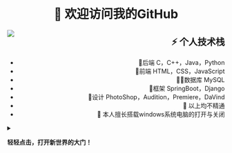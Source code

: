 <h1 align="center">👋 欢迎访问我的GitHub</h1>
<img align="left" src="https://media1.giphy.com/media/13HgwGsXF0aiGY/giphy.gif" />
<div align="right">
<h2>⚡️ 个人技术栈</h2>
<ul>
<li>🔭后端 C，C++，Java，Python</li>
<li>🧐前端 HTML，CSS，JavaScript </li>
<li>👨‍💻数据库 MySQL</li>
<li>📝框架 SpringBoot，Django</li>
<li>💬设计 PhotoShop，Audition，Premiere，DaVind</li>
<li>📙 以上均不精通</li>
<li>🎉 本人擅长搭载windows系统电脑的打开与关闭</li>
</ul>
</div>
<details>
<summary>
 
**轻轻点击，打开新世界的大门！**
</summary>
 
<h1 align="center">
  <a>
    <img src="https://readme-typing-svg.herokuapp.com?lines=Welcome%EF%BC%81;%E5%9D%A4%E5%9D%A4%E7%A5%9D%E4%BD%A0%E5%A4%A9%E5%A4%A9%E5%BC%80%E5%BF%83%EF%BC%81%EF%BC%81%EF%BC%81&center=true&size=27">
  </a>
</h1>
<!-- 敲代码的图片 -->
<div>
<img align="right" src="https://cdn.jsdelivr.net/gh/sun0225SUN/photos/images/202108300019556.gif" />
</div>
<div>

## 💪 目标 
<p>✍️&nbsp;&nbsp;我们正在让这个世界变得更加美好，通过代码的重复使用和延展构建完美体系。</p>
<p>&emsp;&emsp;We're making the world a better place. Through constructing elegant hierarchies for maximum code reuse and extensibility.</p>
<p>&emsp;&emsp;种一棵树最好的时间是十年前，其次是现在。我相信我能够在当下最美好的时间以自己的方式去创造不一样的东西。</p>

## :pencil: 在学习
<table>
<tr>
<td valign="top">  

###  🔨编程语言 
  
<!-- START_SECTION:blog -->
* <a href='https://github.com/EasyMoney-Kun/Cpp'><image src='https://img.shields.io/badge/-c++-blue?style=flat-square&logo=c&logoColor=white&'></a>
* <a href='https://github.com/EasyMoney-Kun/Cpp'><image src='https://img.shields.io/badge/mysql-%2300f.svg?style=flat-square&logo=mysql&logoColor=white'></a>

<!-- END_SECTION:blog -->
  
</td>
    
<td valign="top">
  
### 🤾‍♂️编程基础

<!-- START_SECTION:douban -->
* <a href='https://github.com/EasyMoney-Kun/Data-struct'><image src='https://img.shields.io/badge/数据结构-pink.svg?style=flat-square&logo=Instructables&logoColor=red'></a>
<!-- END_SECTION:douban -->
  
</td> 
</tr>
</table>
</div>
 
## 🚀 我的Github
 
![Metrics](https://metrics.lecoq.io/EasyMoney-Kun?template=classic&base.indepth=false&config.timezone=Asia%2FShanghai)
